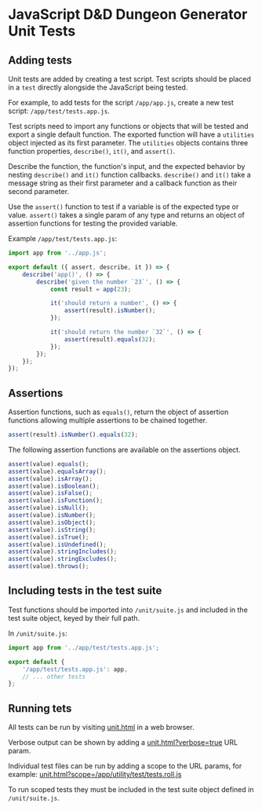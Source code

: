 # JavaScript D&D Dungeon Generator Unit Tests

## Adding tests

Unit tests are added by creating a test script. Test scripts should be placed
in a `test` directly alongside the JavaScript being tested.

For example, to add tests for the script `/app/app.js`, create a new test
script: `/app/test/tests.app.js`.

Test scripts need to import any functions or objects that will be tested and
export a single default function. The exported function will have a `utilities`
object injected as its first parameter. The `utilities` objects contains three
function properties, `describe()`, `it()`, and `assert()`.

Describe the function, the function's input, and the expected behavior by
nesting `describe()` and `it()` function callbacks. `describe()` and `it()`
take a message string as their first parameter and a callback function as their
second parameter.

Use the `assert()` function to test if a variable is of the expected type or
value. `assert()` takes a single param of any type and returns an object of
assertion functions for testing the provided variable.

Example `/app/test/tests.app.js`:

```js
import app from '../app.js';

export default ({ assert, describe, it }) => {
    describe('app()', () => {
        describe('given the number `23`', () => {
            const result = app(23);

            it('should return a number', () => {
                assert(result).isNumber();
            });

            it('should return the number `32`', () => {
                assert(result).equals(32);
            });
        });
    });
});
```

## Assertions

Assertion functions, such as `equals()`, return the object of assertion
functions allowing multiple assertions to be chained together.

```js
assert(result).isNumber().equals(32);
```

The following assertion functions are available on the assertions object.

```js
assert(value).equals();
assert(value).equalsArray();
assert(value).isArray();
assert(value).isBoolean();
assert(value).isFalse();
assert(value).isFunction();
assert(value).isNull();
assert(value).isNumber();
assert(value).isObject();
assert(value).isString();
assert(value).isTrue();
assert(value).isUndefined();
assert(value).stringIncludes();
assert(value).stringExcludes();
assert(value).throws();
```

## Including tests in the test suite

Test functions should be imported into `/unit/suite.js` and included in the
test suite object, keyed by their full path.

In `/unit/suite.js`:

```js
import app from '../app/test/tests.app.js';

export default {
    '/app/test/tests.app.js': app,
    // ... other tests
};
```

## Running tets

All tests can be run by visiting
[unit.html](https://apps.mysticwaffle.com/dnd-dungeon-generator/unit.html) in a
web browser.

Verbose output can be shown by adding a
[unit.html?verbose=true](https://apps.mysticwaffle.com/dnd-dungeon-generator/unit.html?verbose=true)
URL param.

Individual test files can be run by adding a scope to the URL params, for example:
[unit.html?scope=/app/utility/test/tests.roll.js](https://apps.mysticwaffle.com/dnd-dungeon-generator/unit.html?scope=/app/utility/test/tests.roll.js)

To run scoped tests they must be included in the test suite object defined in
`/unit/suite.js`.
